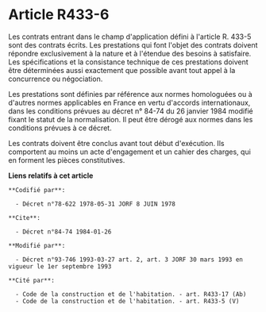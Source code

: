 # Article R433-6

Les contrats entrant dans le champ d'application défini à l'article R. 433-5 sont des contrats écrits. Les prestations qui
font l'objet des contrats doivent répondre exclusivement à la nature et à l'étendue des besoins à satisfaire. Les
spécifications et la consistance technique de ces prestations doivent être déterminées aussi exactement que possible avant
tout appel à la concurrence ou négociation.

Les prestations sont définies par référence aux normes homologuées ou à d'autres normes applicables en France en vertu
d'accords internationaux, dans les conditions prévues au décret n° 84-74 du 26 janvier 1984 modifié fixant le statut de la
normalisation. Il peut être dérogé aux normes dans les conditions prévues à ce décret.

Les contrats doivent être conclus avant tout début d'exécution. Ils comportent au moins un acte d'engagement et un cahier des
charges, qui en forment les pièces constitutives.

**Liens relatifs à cet article**

	**Codifié par**:

	  - Décret n°78-622 1978-05-31 JORF 8 JUIN 1978

	**Cite**:

	  - Décret n°84-74 1984-01-26

	**Modifié par**:

	  - Décret n°93-746 1993-03-27 art. 2, art. 3 JORF 30 mars 1993 en vigueur le 1er septembre 1993

	**Cité par**:

	  - Code de la construction et de l'habitation. - art. R433-17 (Ab)
	  - Code de la construction et de l'habitation. - art. R433-5 (V)
